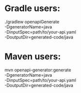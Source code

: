 # Gradle users:
./gradlew openapiGenerate \
  -DgeneratorName=java \
  -DinputSpec=path/to/your-api.yaml \
  -DoutputDir=generated-code/java

# Maven users:
mvn openapi-generator:generate \
  -DgeneratorName=java \
  -DinputSpec=path/to/your-api.yaml \
  -DoutputDir=generated-code/java
